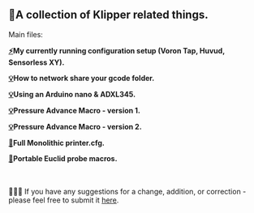 ##  :crystal_ball:A collection of Klipper related things.

Main files:

**[:zap:](Tap-Tap-Sensorless-Huvud)My currently running configuration setup (Voron Tap, Huvud, Sensorless XY).**

**[:bulb:](gcode_folder_share.txt)How to network share your gcode folder.**

**[:bulb:](ADXL345-NANO.txt)Using an Arduino nano & ADXL345.**

**[:bulb:](PA_CAL-V1)Pressure Advance Macro - version 1.**

**[:bulb:](PA_CAL-V2)Pressure Advance Macro - version 2.**

**[:wrench:](printer.cfg)Full Monolithic printer.cfg.**

**[:wrench:](Euclid)Portable Euclid probe macros.**

<br><br>
:hear_no_evil::see_no_evil::speak_no_evil: If you have any suggestions for a change, addition, or correction - please feel free to submit it [here](https://github.com/rkolbi/voron2.4/discussions/new?category=ideas). 
